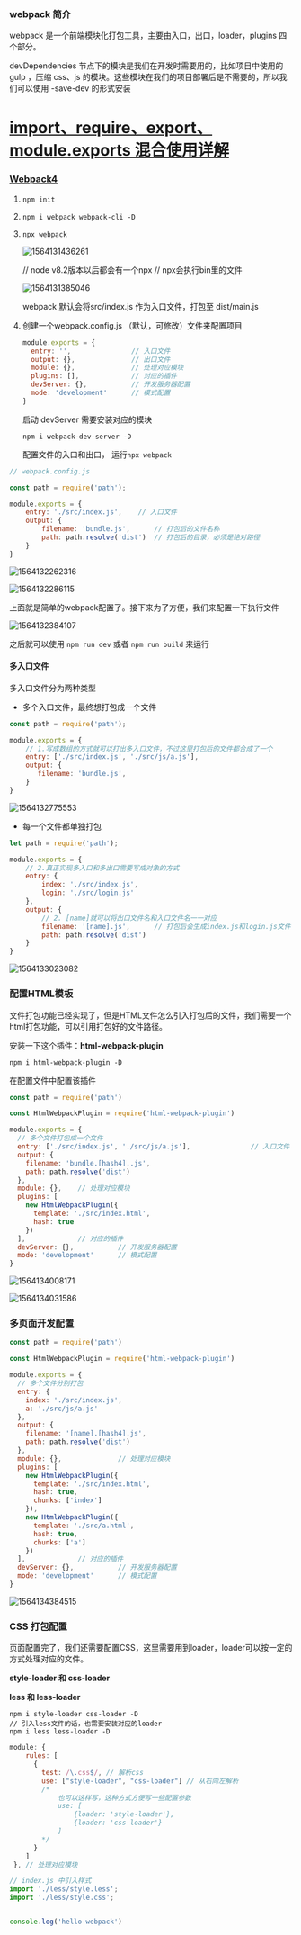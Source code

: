 ### webpack 简介

webpack 是一个前端模块化打包工具，主要由入口，出口，loader，plugins 四个部分。

devDependencies 节点下的模块是我们在开发时需要用的，比如项目中使用的 gulp ，压缩 css、js 的模块。这些模块在我们的项目部署后是不需要的，所以我们可以使用 -save-dev 的形式安装



# [import、require、export、module.exports 混合使用详解](https://juejin.im/post/5a2e5f0851882575d42f5609)



### [Webpack4](https://juejin.im/post/5adea0106fb9a07a9d6ff6de)

1. `npm init`

2. `npm i webpack webpack-cli -D`

3. `npx webpack`

   ![1564131436261](assets/1564131436261.png)

   // node v8.2版本以后都会有一个npx
   // npx会执行bin里的文件

   ![1564131385046](assets/1564131385046.png)

   webpack 默认会将src/index.js 作为入口文件，打包至 dist/main.js

4. 创建一个webpack.config.js （默认，可修改）文件来配置项目

   ```js
   module.exports = {
     entry: '',               // 入口文件
     output: {},              // 出口文件
     module: {},              // 处理对应模块
     plugins: [],             // 对应的插件
     devServer: {},           // 开发服务器配置
     mode: 'development'      // 模式配置
   }
   ```

   启动 devServer 需要安装对应的模块

   `npm i webpack-dev-server -D`

   配置文件的入口和出口， 运行`npx webpack`

```js
// webpack.config.js

const path = require('path');

module.exports = {
    entry: './src/index.js',    // 入口文件
    output: {
        filename: 'bundle.js',      // 打包后的文件名称
        path: path.resolve('dist')  // 打包后的目录，必须是绝对路径
    }
}
```

![1564132262316](assets/1564132262316.png)

![1564132286115](assets/1564132286115.png)

上面就是简单的webpack配置了。接下来为了方便，我们来配置一下执行文件

![1564132384107](assets/1564132384107.png)

之后就可以使用 `npm run dev` 或者 `npm run build` 来运行



#### 多入口文件

多入口文件分为两种类型

- 多个入口文件，最终想打包成一个文件

```js
const path = require('path');

module.exports = {
    // 1.写成数组的方式就可以打出多入口文件，不过这里打包后的文件都合成了一个
    entry: ['./src/index.js', './src/js/a.js'],
    output: {
       filename: 'bundle.js',
    }
}
```

![1564132775553](assets/1564132775553.png)

- 每一个文件都单独打包

```js
let path = require('path');

module.exports = {
    // 2.真正实现多入口和多出口需要写成对象的方式
    entry: {
        index: './src/index.js',
        login: './src/login.js'
    },
    output: {
        // 2. [name]就可以将出口文件名和入口文件名一一对应
        filename: '[name].js',      // 打包后会生成index.js和login.js文件
        path: path.resolve('dist')
    }
}

```

![1564133023082](assets/1564133023082.png)

### 配置HTML模板

文件打包功能已经实现了，但是HTML文件怎么引入打包后的文件，我们需要一个html打包功能，可以引用打包好的文件路径。

安装一下这个插件：**html-webpack-plugin**

`npm i html-webpack-plugin -D`

在配置文件中配置该插件

```js
const path = require('path')

const HtmlWebpackPlugin = require('html-webpack-plugin')

module.exports = {
  // 多个文件打包成一个文件
  entry: ['./src/index.js', './src/js/a.js'],               // 入口文件
  output: {
    filename: 'bundle.[hash4]..js',
    path: path.resolve('dist')
  }, 
  module: {},    // 处理对应模块
  plugins: [
    new HtmlWebpackPlugin({
      template: './src/index.html',
      hash: true
    })
  ],             // 对应的插件
  devServer: {},           // 开发服务器配置
  mode: 'development'      // 模式配置
}
```

![1564134008171](assets/1564134008171.png)

![1564134031586](assets/1564134031586.png)

### 多页面开发配置

```js
const path = require('path')

const HtmlWebpackPlugin = require('html-webpack-plugin')

module.exports = {
  // 多个文件分别打包
  entry: {
    index: './src/index.js',
    a: './src/js/a.js'
  },
  output: {
    filename: '[name].[hash4].js',
    path: path.resolve('dist')
  },
  module: {},              // 处理对应模块
  plugins: [
    new HtmlWebpackPlugin({
      template: './src/index.html',
      hash: true,
      chunks: ['index']
    }),
    new HtmlWebpackPlugin({
      template: './src/a.html',
      hash: true,
      chunks: ['a']
    })
  ],             // 对应的插件
  devServer: {},           // 开发服务器配置
  mode: 'development'      // 模式配置
}
```

![1564134384515](assets/1564134384515.png)



### CSS 打包配置

页面配置完了，我们还需要配置CSS，这里需要用到loader，loader可以按一定的方式处理对应的文件。

**style-loader  和 css-loader**

**less 和 less-loader**

```
npm i style-loader css-loader -D
// 引入less文件的话，也需要安装对应的loader
npm i less less-loader -D
```



```js
module: {
    rules: [
      {
        test: /\.css$/, // 解析css
        use: ["style-loader", "css-loader"] // 从右向左解析
        /* 
            也可以这样写，这种方式方便写一些配置参数
            use: [
                {loader: 'style-loader'},
                {loader: 'css-loader'}
            ]
        */
      }
    ]
 }, // 处理对应模块
```

```js
// index.js 中引入样式
import './less/style.less';
import './less/style.css';


console.log('hello webpack')
```

